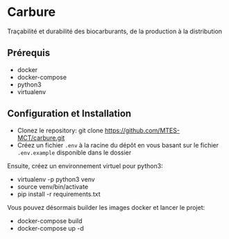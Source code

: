 # Carbure
Traçabilité et durabilité des biocarburants, de la production à la distribution

## Prérequis
- docker
- docker-compose
- python3
- virtualenv

## Configuration et Installation

- Clonez le repository: git clone https://github.com/MTES-MCT/carbure.git
- Créez un fichier `.env` à la racine du dépôt en vous basant sur le fichier `.env.example` disponible dans le dossier


Ensuite, créez un environnement virtuel pour python3:

- virtualenv -p python3 venv
- source venv/bin/activate
- pip install -r requirements.txt

Vous pouvez désormais builder les images docker et lancer le projet:

- docker-compose build
- docker-compose up -d



